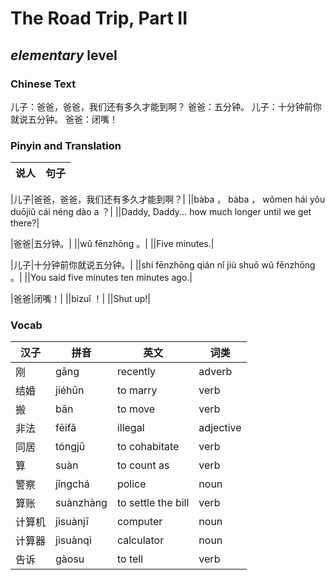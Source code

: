 # The Road Trip, Part II
## *elementary* level

### Chinese Text
儿子：爸爸，爸爸，我们还有多久才能到啊？
爸爸：五分钟。
儿子：十分钟前你就说五分钟。
爸爸：闭嘴！

### Pinyin and Translation
|说人|句子|
|----|----|

|儿子|爸爸，爸爸，我们还有多久才能到啊？|
||bàba ， bàba ， wǒmen hái yǒu duōjiǔ cái néng dào a ？|
||Daddy, Daddy... how much longer until we get there?|

|爸爸|五分钟。|
||wǔ fēnzhōng 。|
||Five minutes.|

|儿子|十分钟前你就说五分钟。|
||shí fēnzhōng qián nǐ jiù shuō wǔ fēnzhōng 。|
||You said five minutes ten minutes ago.|

|爸爸|闭嘴！|
||bìzuǐ ！|
||Shut up!|
### Vocab
|汉子|拼音|英文|词类|
|----|----|----|----|
|刚|gāng|recently|adverb|
|结婚|jiéhūn|to marry|verb|
|搬|bān|to move|verb|
|非法|fēifǎ|illegal|adjective|
|同居|tóngjū|to cohabitate|verb|
|算|suàn|to count as|verb|
|警察|jǐngchá|police|noun|
|算账|suànzhàng|to settle the bill|verb|
|计算机|jìsuànjī|computer|noun|
|计算器|jìsuànqì|calculator|noun|
|告诉|gàosu|to tell|verb|